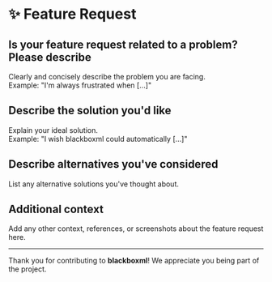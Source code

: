 # ✨ Feature Request

## Is your feature request related to a problem? Please describe
Clearly and concisely describe the problem you are facing.  
Example: "I'm always frustrated when [...]"

## Describe the solution you'd like
Explain your ideal solution.  
Example: "I wish blackboxml could automatically [...]"

## Describe alternatives you've considered
List any alternative solutions you've thought about.

## Additional context
Add any other context, references, or screenshots about the feature request here.

---
Thank you for contributing to **blackboxml**! We appreciate you being part of the project.
